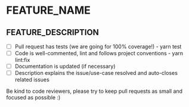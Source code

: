 # FEATURE_NAME

## FEATURE_DESCRIPTION

- [ ] Pull request has tests (we are going for 100% coverage!) - yarn test
- [ ] Code is well-commented, lint and follows project conventions - yarn lint:fix
- [ ] Documentation is updated (if necessary)
- [ ] Description explains the issue/use-case resolved and auto-closes related issues

Be kind to code reviewers, please try to keep pull requests as small and focused as possible :)